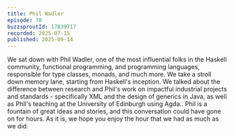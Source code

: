 ```yaml
---
title: Phil Wadler
episode: 70
buzzsproutId: 17839717
recorded: 2025-07-15
published: 2025-09-14
---
```


We sat down with Phil Wadler, one of the most influential folks in the
Haskell community, functional programming, and programming languages,
responsible for type classes, monads, and much more. We take a stroll
down memory lane, starting from Haskell's inception. We talked about
the difference between research and Phil's work on impactful
industrial projects and standards - specifically XML and the design of
generics in Java, as well as Phll's teaching at the University of
Edinburgh using Agda.. Phil is a fountain of great ideas and stories,
and this conversation could have gone on for hours. As it is, we hope
you enjoy the hour that we had as much as we did.
